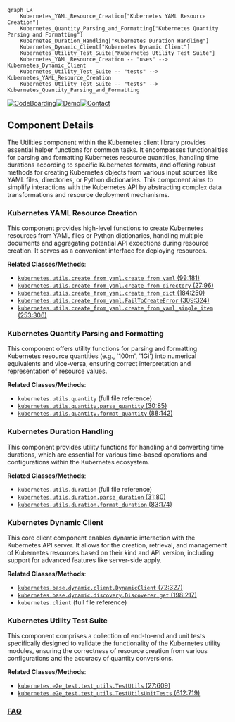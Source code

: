 ```mermaid
graph LR
    Kubernetes_YAML_Resource_Creation["Kubernetes YAML Resource Creation"]
    Kubernetes_Quantity_Parsing_and_Formatting["Kubernetes Quantity Parsing and Formatting"]
    Kubernetes_Duration_Handling["Kubernetes Duration Handling"]
    Kubernetes_Dynamic_Client["Kubernetes Dynamic Client"]
    Kubernetes_Utility_Test_Suite["Kubernetes Utility Test Suite"]
    Kubernetes_YAML_Resource_Creation -- "uses" --> Kubernetes_Dynamic_Client
    Kubernetes_Utility_Test_Suite -- "tests" --> Kubernetes_YAML_Resource_Creation
    Kubernetes_Utility_Test_Suite -- "tests" --> Kubernetes_Quantity_Parsing_and_Formatting
```
[![CodeBoarding](https://img.shields.io/badge/Generated%20by-CodeBoarding-9cf?style=flat-square)](https://github.com/CodeBoarding/CodeBoarding)[![Demo](https://img.shields.io/badge/Try%20our-Demo-blue?style=flat-square)](https://www.codeboarding.org/demo)[![Contact](https://img.shields.io/badge/Contact%20us%20-%20contact@codeboarding.org-lightgrey?style=flat-square)](mailto:contact@codeboarding.org)

## Component Details

The Utilities component within the Kubernetes client library provides essential helper functions for common tasks. It encompasses functionalities for parsing and formatting Kubernetes resource quantities, handling time durations according to specific Kubernetes formats, and offering robust methods for creating Kubernetes objects from various input sources like YAML files, directories, or Python dictionaries. This component aims to simplify interactions with the Kubernetes API by abstracting complex data transformations and resource deployment mechanisms.

### Kubernetes YAML Resource Creation
This component provides high-level functions to create Kubernetes resources from YAML files or Python dictionaries, handling multiple documents and aggregating potential API exceptions during resource creation. It serves as a convenient interface for deploying resources.


**Related Classes/Methods**:

- <a href="https://github.com/kubernetes-client/python/blob/master/kubernetes/utils/create_from_yaml.py#L99-L181" target="_blank" rel="noopener noreferrer">`kubernetes.utils.create_from_yaml.create_from_yaml` (99:181)</a>
- <a href="https://github.com/kubernetes-client/python/blob/master/kubernetes/utils/create_from_yaml.py#L27-L96" target="_blank" rel="noopener noreferrer">`kubernetes.utils.create_from_yaml.create_from_directory` (27:96)</a>
- <a href="https://github.com/kubernetes-client/python/blob/master/kubernetes/utils/create_from_yaml.py#L184-L250" target="_blank" rel="noopener noreferrer">`kubernetes.utils.create_from_yaml.create_from_dict` (184:250)</a>
- <a href="https://github.com/kubernetes-client/python/blob/master/kubernetes/utils/create_from_yaml.py#L309-L324" target="_blank" rel="noopener noreferrer">`kubernetes.utils.create_from_yaml.FailToCreateError` (309:324)</a>
- <a href="https://github.com/kubernetes-client/python/blob/master/kubernetes/utils/create_from_yaml.py#L253-L306" target="_blank" rel="noopener noreferrer">`kubernetes.utils.create_from_yaml.create_from_yaml_single_item` (253:306)</a>


### Kubernetes Quantity Parsing and Formatting
This component offers utility functions for parsing and formatting Kubernetes resource quantities (e.g., '100m', '1Gi') into numerical equivalents and vice-versa, ensuring correct interpretation and representation of resource values.


**Related Classes/Methods**:

- `kubernetes.utils.quantity` (full file reference)
- <a href="https://github.com/kubernetes-client/python/blob/master/kubernetes/utils/quantity.py#L30-L85" target="_blank" rel="noopener noreferrer">`kubernetes.utils.quantity.parse_quantity` (30:85)</a>
- <a href="https://github.com/kubernetes-client/python/blob/master/kubernetes/utils/quantity.py#L88-L142" target="_blank" rel="noopener noreferrer">`kubernetes.utils.quantity.format_quantity` (88:142)</a>


### Kubernetes Duration Handling
This component provides utility functions for handling and converting time durations, which are essential for various time-based operations and configurations within the Kubernetes ecosystem.


**Related Classes/Methods**:

- `kubernetes.utils.duration` (full file reference)
- <a href="https://github.com/kubernetes-client/python/blob/master/kubernetes/utils/duration.py#L31-L80" target="_blank" rel="noopener noreferrer">`kubernetes.utils.duration.parse_duration` (31:80)</a>
- <a href="https://github.com/kubernetes-client/python/blob/master/kubernetes/utils/duration.py#L83-L174" target="_blank" rel="noopener noreferrer">`kubernetes.utils.duration.format_duration` (83:174)</a>


### Kubernetes Dynamic Client
This core client component enables dynamic interaction with the Kubernetes API server. It allows for the creation, retrieval, and management of Kubernetes resources based on their kind and API version, including support for advanced features like server-side apply.


**Related Classes/Methods**:

- <a href="https://github.com/kubernetes-client/python/blob/master/kubernetes/base/dynamic/client.py#L72-L327" target="_blank" rel="noopener noreferrer">`kubernetes.base.dynamic.client.DynamicClient` (72:327)</a>
- <a href="https://github.com/kubernetes-client/python/blob/master/kubernetes/base/dynamic/discovery.py#L198-L217" target="_blank" rel="noopener noreferrer">`kubernetes.base.dynamic.discovery.Discoverer.get` (198:217)</a>
- `kubernetes.client` (full file reference)


### Kubernetes Utility Test Suite
This component comprises a collection of end-to-end and unit tests specifically designed to validate the functionality of the Kubernetes utility modules, ensuring the correctness of resource creation from various configurations and the accuracy of quantity conversions.


**Related Classes/Methods**:

- <a href="https://github.com/kubernetes-client/python/blob/master/kubernetes/e2e_test/test_utils.py#L27-L609" target="_blank" rel="noopener noreferrer">`kubernetes.e2e_test.test_utils.TestUtils` (27:609)</a>
- <a href="https://github.com/kubernetes-client/python/blob/master/kubernetes/e2e_test/test_utils.py#L612-L719" target="_blank" rel="noopener noreferrer">`kubernetes.e2e_test.test_utils.TestUtilsUnitTests` (612:719)</a>




### [FAQ](https://github.com/CodeBoarding/GeneratedOnBoardings/tree/main?tab=readme-ov-file#faq)